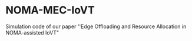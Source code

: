# NOMA-MEC-IoVT
Simulation code of our paper ''Edge Offloading and Resource Allocation in NOMA-assisted IoVT"
